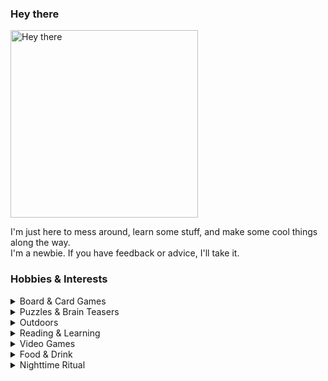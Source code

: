 <h3>Hey there</h3>
<picture>
  <img 
    alt="Hey there" 
    src="https://external-content.duckduckgo.com/iu/?u=https%3A%2F%2Fbloggingwv.com%2Fwp-content%2Fuploads%2F2014%2F07%2Fdogs_with_eyebrows005.jpg&f=1&nofb=1&ipt=df0ee1623b393b47adf1882704e8cbecb85965268d36b4c57edf58b92315732b&ipo=images"
    width="300" 
  >
</picture>

<p>I'm just here to mess around, learn some stuff, and make some cool things along the way.<br>
I'm a newbie. If you have feedback or advice, I'll take it.</p>


<h3>Hobbies & Interests</h3>

<details>
<summary>Board & Card Games</summary>
  <p>Chess, Gin, Cribbage - but I'll play 'em all.</p>
</details>

<details>
<summary>Puzzles & Brain Teasers</summary>
  <p>I like puzzle games, even when they make me hate myself.</p>
</details>

<details>
<summary>Outdoors</summary>
  <p>Light hikes, bopping around town, outdoor dining, escape rooms.</p>
</details>

<details>
<summary>Reading & Learning</summary>
  <p>Books, articles, random rabbit holes, existential crises.<br>
  Fav book is  <em>Project Hail Mary</em> by Andy Weir. 
  If you haven't read it, do it now!!! Or else.</p>
</details>

<details>
<summary>Video Games</summary>
<ul>
  <li>Portal 1 & 2 (obsessed)</li>
  <li>Fallout 3, 4, NV (i &lt;3 apocalypse)</li>
  <li>Mass Effect 2 (the best one)</li>
  <li>Kirby in Smash (down-B spam champion)</li>
</ul>
</details>

<details>
<summary>Food & Drink</summary>
  <p>Coffee. Matcha, when my caffeine levels are in the "critical" zone.<br>
  Fav food is sashimi (Salmon, Yellowtail, Escolar) with ponzu and wasabi.</p>
</details>

<details>
<summary>Nighttime Ritual</summary>
  <p>I drink tea and read on my Kindle every night.</p>
</details>
